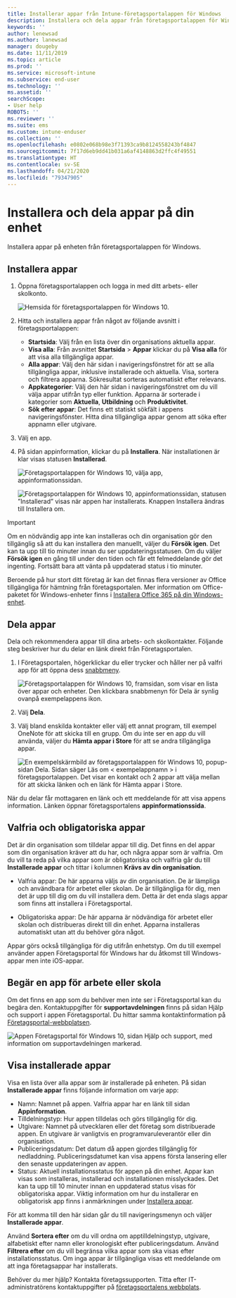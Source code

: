 ```yaml
---
title: Installerar appar från Intune-företagsportalappen för Windows
description: Installera och dela appar från företagsportalappen för Windows
keywords: ''
author: lenewsad
ms.author: lanewsad
manager: dougeby
ms.date: 11/11/2019
ms.topic: article
ms.prod: ''
ms.service: microsoft-intune
ms.subservice: end-user
ms.technology: ''
ms.assetid: ''
searchScope:
- User help
ROBOTS: ''
ms.reviewer: ''
ms.suite: ems
ms.custom: intune-enduser
ms.collection: ''
ms.openlocfilehash: e0802e068b98e3f71393ca9b8124558243bf4847
ms.sourcegitcommit: 7f17d6eb9dd41b031a6af4148863d2ffc4f49551
ms.translationtype: HT
ms.contentlocale: sv-SE
ms.lasthandoff: 04/21/2020
ms.locfileid: "79347905"
---
```

# <a name="install-and-share-apps-on-your-device"></a>Installera och dela appar på din enhet

Installera appar på enheten från företagsportalappen för Windows.

## <a name="install-apps"></a>Installera appar

1. Öppna företagsportalappen och logga in med ditt arbets- eller skolkonto.  

    ![Hemsida för företagsportalappen för Windows 10.](./media/RS1_AppDetailsPage_Installed_03.png)
2. Hitta och installera appar från något av följande avsnitt i företagsportalappen:  

    * **Startsida**: Välj från en lista över din organisations aktuella appar.  
    * **Visa alla**: Från avsnittet **Startsida** > **Appar** klickar du på **Visa alla** för att visa alla tillgängliga appar.  
    * **Alla appar**: Välj den här sidan i navigeringsfönstret för att se alla tillgängliga appar, inklusive installerade och aktuella. Visa, sortera och filtrera apparna. Sökresultat sorteras automatiskt efter relevans.  
    * **Appkategorier**: Välj den här sidan i navigeringsfönstret om du vill välja appar utifrån typ eller funktion. Apparna är sorterade i kategorier som **Aktuella**, **Utbildning** och **Produktivitet**.  
    * **Sök efter appar**: Det finns ett statiskt sökfält i appens navigeringsfönster. Hitta dina tillgängliga appar genom att söka efter appnamn eller utgivare.  

3. Välj en app.   
4. På sidan appinformation, klickar du på **Installera**. När installationen är klar visas statusen **Installerad**.  

    ![Företagsportalappen för Windows 10, välja app, appinformationssidan.](./media/RS1_AppDetailsPage_Installed_02.png)  
    
    ![Företagsportalappen för Windows 10, appinformationssidan, statusen ”Installerad” visas när appen har installerats. Knappen Installera ändras till Installera om.](./media/RS1_AppDetailsPage_Installed_01.png)    

> [!IMPORTANT]
> Om en nödvändig app inte kan installeras och din organisation gör den tillgänglig så att du kan installera den manuellt, väljer du **Försök igen**. Det kan ta upp till tio minuter innan du ser uppdateringsstatusen. Om du väljer **Försök igen** en gång till under den tiden och får ett felmeddelande gör det ingenting. Fortsätt bara att vänta på uppdaterad status i tio minuter.   

Beroende på hur stort ditt företag är kan det finnas flera versioner av Office tillgängliga för hämtning från företagsportalen. Mer information om Office-paketet för Windows-enheter finns i [Installera Office 365 på din Windows-enhet](./install-office-windows.md).

## <a name="share-apps"></a>Dela appar  
Dela och rekommendera appar till dina arbets- och skolkontakter. Följande steg beskriver hur du delar en länk direkt från Företagsportalen.

1. I Företagsportalen, högerklickar du eller trycker och håller ner på valfri app för att öppna dess [snabbmeny](https://docs.microsoft.com//windows/uwp/design/controls-and-patterns/menus).  

    ![Företagsportalappen för Windows 10, framsidan, som visar en lista över appar och enheter. Den klickbara snabbmenyn för Dela är synlig ovanpå exempelappens ikon. ](./media/1808_ShareContext_CP_Windows.png)  

2. Välj **Dela**.
3. Välj bland enskilda kontakter eller välj ett annat program, till exempel OneNote för att skicka till en grupp. Om du inte ser en app du vill använda, väljer du **Hämta appar i Store** för att se andra tillgängliga appar.  

    ![En exempelskärmbild av företagsportalappen för Windows 10, popup-sidan Dela. Sidan säger Läs om < exempelappnamn > i företagsportalappen. Det visar en kontakt och 2 appar att välja mellan för att skicka länken och en länk för Hämta appar i Store. ](./media/1808_ShareApps_CP_Windows.png) 

När du delar får mottagaren en länk och ett meddelande för att visa appens information. Länken öppnar företagsportalens **appinformationssida**. 

## <a name="optional-and-required-apps"></a>Valfria och obligatoriska appar
Det är din organisation som tilldelar appar till dig. Det finns en del appar som din organisation kräver att du har, och några appar som är valfria. Om du vill ta reda på vilka appar som är obligatoriska och valfria går du till **Installerade appar** och tittar i kolumnen **Krävs av din organisation**.  

* Valfria appar: De här apparna väljs av din organisation. De är lämpliga och användbara för arbetet eller skolan. De är tillgängliga för dig, men det är upp till dig om du vill installera dem. Detta är det enda slags appar som finns att installera i Företagsportal. 

* Obligatoriska appar: De här apparna är nödvändiga för arbetet eller skolan och distribueras direkt till din enhet. Apparna installeras automatiskt utan att du behöver göra något. 

Appar görs också tillgängliga för dig utifrån enhetstyp. Om du till exempel använder appen Företagsportal för Windows har du åtkomst till Windows-appar men inte iOS-appar.

## <a name="request-an-app-for-work-or-school"></a>Begär en app för arbete eller skola  
Om det finns en app som du behöver men inte ser i Företagsportal kan du begära den. Kontaktuppgifter för **supportavdelningen** finns på sidan Hjälp och support i appen Företagsportal. Du hittar samma kontaktinformation på [Företagsportal-webbplatsen](https://go.microsoft.com/fwlink/?linkid=2010980).    

  ![Appen Företagsportal för Windows 10, sidan Hjälp och support, med information om supportavdelningen markerad. ](./media/1812_UCP_Help_Support_helpdesk.png)  

## <a name="view-installed-apps"></a>Visa installerade appar  
Visa en lista över alla appar som är installerade på enheten. På sidan **Installerade appar** finns följande information om varje app:

* Namn: Namnet på appen. Valfria appar har en länk till sidan **Appinformation**.
* Tilldelningstyp: Hur appen tilldelas och görs tillgänglig för dig. 
* Utgivare: Namnet på utvecklaren eller det företag som distribuerade appen. En utgivare är vanligtvis en programvaruleverantör eller din organisation.  
* Publiceringsdatum: Det datum då appen gjordes tillgänglig för nedladdning. Publiceringsdatumet kan visa appens första lansering eller den senaste uppdateringen av appen.
* Status: Aktuell installationsstatus för appen på din enhet. Appar kan visas som installeras, installerad och installationen misslyckades. Det kan ta upp till 10 minuter innan en uppdaterad status visas för obligatoriska appar. Viktig information om hur du installerar en obligatorisk app finns i anmärkningen under [Installera appar](#install-apps). 

För att komma till den här sidan går du till navigeringsmenyn och väljer **Installerade appar**.  


Använd **Sortera efter** om du vill ordna om apptilldelningstyp, utgivare, alfabetiskt efter namn eller kronologiskt efter publiceringsdatum. Använd **Filtrera efter** om du vill begränsa vilka appar som ska visas efter installationsstatus.  Om inga appar är tillgängliga visas ett meddelande om att inga företagsappar har installerats.  

Behöver du mer hjälp? Kontakta företagssupporten. Titta efter IT-administratörens kontaktuppgifter på [företagsportalens webbplats](https://go.microsoft.com/fwlink/?linkid=2010980).  
